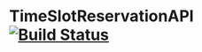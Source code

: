 # TimeSlotReservationAPI [![Build Status](https://travis-ci.org/WesselSlot/TimeSlotReservation.svg?branch=master)](https://travis-ci.org/WesselSlot/TimeSlotReservation)
